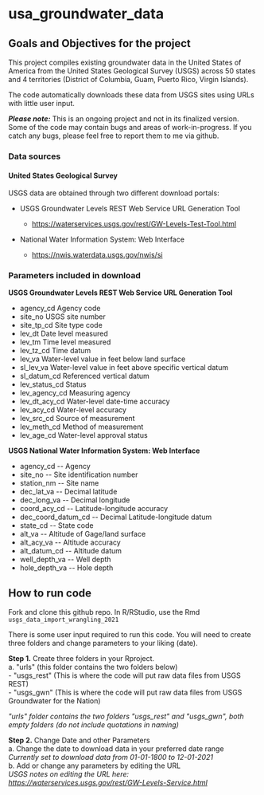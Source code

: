 # usa_groundwater_data

## Goals and Objectives for the project 

This project compiles existing groundwater data in the United States of America from the United States Geological Survey (USGS) across 50 states and 4 territories (District of Columbia, Guam, Puerto Rico, Virgin Islands). 

The code automatically downloads these data from USGS sites using URLs with little user input. 

***Please note:*** This is an ongoing project and not in its finalized version. Some of the code may contain bugs and areas of work-in-progress. If you catch any bugs, please feel free to report them to me via github. 

### Data sources 

#### United States Geological Survey 

USGS data are obtained through two different download portals:

- USGS Groundwater Levels REST Web Service URL Generation Tool
  - https://waterservices.usgs.gov/rest/GW-Levels-Test-Tool.html
  
- National Water Information System: Web Interface
  - https://nwis.waterdata.usgs.gov/nwis/si
  
### Parameters included in download 

**USGS Groundwater Levels REST Web Service URL Generation Tool** 

- agency_cd     Agency code
- site_no       USGS site number
- site_tp_cd    Site type code
- lev_dt        Date level measured
- lev_tm        Time level measured
- lev_tz_cd     Time datum
- lev_va        Water-level value in feet below land surface
- sl_lev_va     Water-level value in feet above specific vertical datum
- sl_datum_cd   Referenced vertical datum
- lev_status_cd Status
- lev_agency_cd Measuring agency
- lev_dt_acy_cd Water-level date-time accuracy
- lev_acy_cd    Water-level accuracy
- lev_src_cd    Source of measurement
- lev_meth_cd   Method of measurement
- lev_age_cd    Water-level approval status 

**USGS National Water Information System: Web Interface** 

- agency_cd       -- Agency
- site_no         -- Site identification number
- station_nm      -- Site name
- dec_lat_va      -- Decimal latitude
- dec_long_va     -- Decimal longitude
- coord_acy_cd    -- Latitude-longitude accuracy
- dec_coord_datum_cd -- Decimal Latitude-longitude datum
- state_cd        -- State code
- alt_va          -- Altitude of Gage/land surface
- alt_acy_va      -- Altitude accuracy
- alt_datum_cd    -- Altitude datum
- well_depth_va   -- Well depth
- hole_depth_va   -- Hole depth

## How to run code 

Fork and clone this github repo. In R/RStudio, use the Rmd `usgs_data_import_wrangling_2021` 

There is some user input required to run this code. You will need to create three folders and change parameters to your liking (date). 

**Step 1.** Create three folders in your Rproject.    
  a. "urls" (this folder contains the two folders below)   
    - "usgs_rest" (This is where the code will put raw data files from USGS REST)   
    - "usgs_gwn" (This is where the code will put raw data files from USGS Groundwater for the Nation)    
    
*"urls" folder contains the two folders "usgs_rest" and "usgs_gwn", both empty folders (do not include quotations in naming)* 

**Step 2.** Change Date and other Parameters  
  a. Change the date to download data in your preferred date range     
    *Currently set to download data from 01-01-1800 to 12-01-2021*     
  b. Add or change any parameters by editing the URL       
    *USGS notes on editing the URL here: https://waterservices.usgs.gov/rest/GW-Levels-Service.html*
